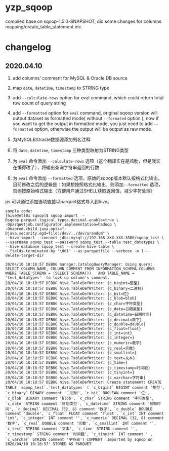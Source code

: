# yzp_sqoop
compiled base on sqoop-1.5.0-SNAPSHOT, did some changes for columns mapping/create_table_statement etc.

# changelog
## 2020.04.10
1. add columns' comment for MySQL & Oracle DB source
2. map `date`, `datetime`, `timestamp` to STRING type
3. add `--calculate-rows` option for eval command, which could return total row count of query string
4. add `--formatted` option for `eval` command, original sqoop version will output dataset as formatted mode( without `--formated` option ), now if you want to get the output in formatted mode, you just need to add `--formatted` option, otherwise the output will be output as raw mode.


1. 为MySQL和Oracle数据源添加列名注释
2. 将 `date`, `datetime`, `timestamp` 三种类型映射为STRING类型
3. 为 `eval` 命令添加 `--calculate-rows` 选项（这个翻译实在是鸡肋，但是我实在懒得改了），将输出查询字符串返回的行数
4. 为 `eval` 命令添加 `--formatted` 选项，原始的sqoop版本默认按格式化输出，目前修改之后的逻辑是：如果想按照格式化输出，则添加`--formatted` 选项，否则按原始格式输出（方便用户通过SHELL获取返回值，减少字符处理）

ps.可以通过添加选项直接以parquet格式导入到hive。
```
sample code:
[hive@etl01 sqoop]$ sqoop import  -Dsqoop.parquet.logical_types.decimal.enable=true \
-Dparquetjob.configurator.implementation=hadoop \
-Dmapred.child.java.opts="-Djava.security.egd=file:/dev/../dev/urandom" \
--hive-import --connect jdbc:mysql://192.168.XXX.XXX:3306/sqoop_test \
--username sqoop_test --password sqoop_test --table test_datatypes \
--hive-database sqoop_test --create-hive-table \
--fields-terminated-by '\001' --as-parquetfile --verbose -m 1 --delete-target-dir 

20/04/10 10:18:57 DEBUG manager.CatalogQueryManager: Using query: SELECT COLUMN_NAME, COLUMN_COMMENT FROM INFORMATION_SCHEMA.COLUMNS WHERE TABLE_SCHEMA = (SELECT SCHEMA())   AND TABLE_NAME = 'test_datatypes'  to look up column's comment.
20/04/10 10:18:57 DEBUG hive.TableDefWriter: {c_bigint=整型}
20/04/10 10:18:57 DEBUG hive.TableDefWriter: {c_binary=二进制}
20/04/10 10:18:57 DEBUG hive.TableDefWriter: {c_bit=位}
20/04/10 10:18:57 DEBUG hive.TableDefWriter: {c_blob=blob}
20/04/10 10:18:57 DEBUG hive.TableDefWriter: {c_char=字符类型}
20/04/10 10:18:57 DEBUG hive.TableDefWriter: {c_date=日期类型}
20/04/10 10:18:57 DEBUG hive.TableDefWriter: {c_datetime=日期时间}
20/04/10 10:18:57 DEBUG hive.TableDefWriter: {c_decimal=数字}
20/04/10 10:18:57 DEBUG hive.TableDefWriter: {c_double=double}
20/04/10 10:18:57 DEBUG hive.TableDefWriter: {c_float=float}
20/04/10 10:18:57 DEBUG hive.TableDefWriter: {c_int=int}
20/04/10 10:18:57 DEBUG hive.TableDefWriter: {c_integer=}
20/04/10 10:18:57 DEBUG hive.TableDefWriter: {c_numeric=数字}
20/04/10 10:18:57 DEBUG hive.TableDefWriter: {c_real=实数}
20/04/10 10:18:57 DEBUG hive.TableDefWriter: {c_smallint=}
20/04/10 10:18:57 DEBUG hive.TableDefWriter: {c_text=文本}
20/04/10 10:18:57 DEBUG hive.TableDefWriter: {c_time=}
20/04/10 10:18:57 DEBUG hive.TableDefWriter: {c_timestamp=时间戳}
20/04/10 10:18:57 DEBUG hive.TableDefWriter: {c_tinyint=}
20/04/10 10:18:57 DEBUG hive.TableDefWriter: {c_varchar=字符串}
20/04/10 10:18:57 DEBUG hive.TableDefWriter: Create statement: CREATE TABLE `sqoop_test`.`test_datatypes` ( `c_bigint` BIGINT comment '整型', `c_binary` BINARY comment '二进制', `c_bit` BOOLEAN comment '位', `c_blob` BINARY comment 'blob', `c_char` STRING comment '字符类型', `c_date` STRING comment '日期类型', `c_datetime` STRING comment '日期时间', `c_decimal` DECIMAL (32, 8) comment '数字', `c_double` DOUBLE comment 'double', `c_float` FLOAT comment 'float', `c_int` INT comment 'int', `c_integer` INT comment '', `c_numeric` DECIMAL (32, 8) comment '数字', `c_real` DOUBLE comment '实数', `c_smallint` INT comment '', `c_text` STRING comment '文本', `c_time` STRING comment '', `c_timestamp` STRING comment '时间戳', `c_tinyint` INT comment '', `c_varchar` STRING comment '字符串') COMMENT 'Imported by sqoop on 2020/04/10 10:18:57' STORED AS PARQUET
```
